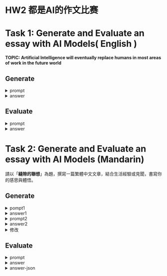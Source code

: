 # HW2 都是AI的作文比赛

# Task 1: Generate and Evaluate an essay with AI Models( English )

**TOPIC: Artificial Intelligence will eventually replace humans in most areas of work in the future world**

## Generate 

<details>
  <summary>prompt</summary>
  <p>You are a specialist in artificial intelligence. People worry about the artificial intelligence will replace humans in most areas of work in the future. To calm down the panic, please write an essay to disagree. Please give three strong points to support your opinion, and every point will be companied by an example. 
    You will also make a conclusion in the end. Please make sure the essay is fluent and profound.</p>
</details>

<details>
  <summary>answer</summary>
  <p>Here is an essay disagreeing that artificial intelligence will replace humans in most areas of work, providing three strong points supported by examples, and a conclusion.
    
    The prospect of artificial intelligence (AI) taking over human jobs has sparked widespread anxiety and panic. However, such fears are largely unfounded and overlook the intrinsic strengths of human intelligence and the complementary role AI can play in our workforce. While AI is undoubtedly transforming various industries, it is more likely to augment and enhance human capabilities rather than wholly replacing them.
    
    First and foremost, humans possess a unique blend of cognitive abilities that machines cannot easily replicate. Critical thinking, emotional intelligence, creativity, and adaptability are quintessential human traits that remain unmatched by even the most advanced AI systems. For instance, while AI can excel at analyzing data and identifying patterns, it struggles to comprehend the nuances of human interactions, empathy, and intuitive decision-making – skills that are vital in fields like counseling, leadership, and conflict resolution.
    
    Secondly, AI thrives on well-defined tasks and structured environments, but many professions require a level of flexibility and improvisation that only humans can provide. Consider the field of healthcare, where doctors and nurses must navigate complex, ever-changing scenarios, making split-second decisions based on their extensive training, experience, and intuition. AI can assist in diagnostics and treatment planning, but it cannot replace the human touch and personalized care that patients require.
    
    Thirdly, as AI continues to evolve, new job opportunities will emerge that leverage both human and machine capabilities. Rather than rendering humans obsolete, AI will likely create new roles that involve managing, interpreting, and collaborating with intelligent systems. For example, in the field of cybersecurity, AI can help identify potential threats, but human experts are still needed to analyze the context, develop strategies, and make informed decisions to mitigate risks.
    
    In conclusion, while AI will undoubtedly disrupt and transform various industries, it is highly unlikely to entirely replace human workers across most fields. The unique strengths of human intelligence, combined with our ability to adapt and collaborate with emerging technologies, will ensure that we remain an integral part of the workforce. Rather than viewing AI as a threat, we should embrace its potential to augment our capabilities and create new opportunities for human-machine collaboration, fostering a future where humans and AI work together to tackle complex challenges and drive innovation.</p>
</details>


    
    
##  Evaluate


<details>
  <summary>prompt</summary>
  <p>You are tasked with evaluating an article that presents the statement “Do you agree or disagree with the statement that **Artificial Intelligence will eventually replace humans in most areas of work in the future world.**”
    
    Your assignment involves assessing the article based on various criteria.
    
    It is essential to thoroughly read the comprehend these instructions. Keep this document accessible during your review and refer to it as necessary.
    
    Evaluation Criteria:
    
    1. Ideas and Analysis(30%): Evaluating the strength and depth of the article’s ideas. Consider the analysis provided, the clarify of the main argument, and the overall coherence of the author’s viewpoint.
    2. Structure and Organization (20%): Assessing the logical flow and organization of the essay. This includes the effectiveness of the introduction and conclusion, as well as the transitions between paragraphs and ideas.
    3. Evidence and Support (25%): Evaluating the use of relevant examples, facts, quotes, or other supporting evidence to reinforce the central argument or ideas presented in the essay.
    4. Style and Language (15%): Assessing the writer's command of language, including grammar, word choice, sentence structure, and overall clarity of expression.
    5. Originality and Insight (10%): Evaluating the essay's unique perspective, creative thinking, and depth of insight into the topic or subject matter.
    
    Students’s Essay:
    
    …
    
    please score the essay and give reasons and return the evaluation result as json format.</p>
</details>


<details>
  <summary>answer</summary>
  <p>
    ```python
    
    {
     "score": 88,
     "criteria": [
       {
         "name": "Ideas and Analysis",
         "weight": 30,
         "score": 27,
         "comments": "The essay presents a clear and well-developed argument against the notion that AI will replace humans in most areas of work. The main points are supported by relevant analysis and examples, demonstrating a coherent and logical viewpoint."
       },
       {
         "name": "Structure and Organization",
         "weight": 20,
         "score": 18,
         "comments": "The essay is well-organized, with an effective introduction and conclusion. The body paragraphs flow logically, and transitions between ideas are smooth and effective."
       },
       {
         "name": "Evidence and Support",
         "weight": 25,
         "score": 22,
         "comments": "The essay provides strong supporting evidence in the form of relevant examples from various fields, such as healthcare, cybersecurity, and leadership. These examples effectively reinforce the central argument."
       },
       {
         "name": "Style and Language",
         "weight": 15,
         "score": 13,
         "comments": "The writing style is clear and engaging, with good command of language and effective use of vocabulary. There are a few minor grammatical or structural issues, but they do not significantly detract from the overall quality."
       },
       {
         "name": "Originality and Insight",
         "weight": 10,
         "score": 8,
         "comments": "The essay demonstrates a thoughtful and nuanced perspective on the topic, acknowledging the potential impact of AI while highlighting the unique strengths of human intelligence. The insights provided are valuable and thought-provoking."
       }
     ]
    }
    ```</p>
</details>  






# Task 2: Generate and Evaluate an essay with AI Models (Mandarin)

請以「**縫隙的聯想**」為題，撰寫一篇繁體中文文章，結合生活經驗或見聞，書寫你的感思與體悟。

## Generate

<details>
  <summary>pompt1</summary>
  <p> 你是一名享誉全球的作家，你很擅长写充满哲理的文章。在现代生活中，缝隙无处不见。种子通过缝隙看见了光，拼命发芽。有的家庭因为缝隙而分开，漂泊四方。請以「**縫隙的聯想**」為題，撰寫一篇繁體中文文章，結合生活經驗或見聞，書寫你的感思與體悟。</p>
</details>


<details>
  <summary>answer1</summary>
  <p>以下是我對「縫隙的聯想」這個題目的一些想法和體會:
    
    縫隙,看似微不足道,卻往往隱藏著生命的奇蹟與無限可能。一粒小小的種子,透過土壤的細縫探出頭來,努力尋找陽光和nutm的滋養。就這樣,在有限的空間中綻放出青翠的生機。我們也常在人生道路上遇到重重阻礙,彷彿被高築的城牆所包圍。但只要留心觀察,就能發現細小的縫隙存在。那是通往希望的出口,讓我們奮力向上,不被現狀所困。
    
    縫隙亦是冷漠與親暖的界線。一對夫妻因為瑣碎的爭執而日 生疏離,任由情感的縫隙越來越大,終至決裂分居。有些家庭卻能及時把注意力集中在縫隙上頭,用溝通和體諒去補牢缺口,維繫彼此的親密連結。換個角度想,縫隙常常意味著某種遺憾與缺陷,但它同時也是重新出發、重拾溫馨的機會。
    
    在這個習以為常的現代社會中,我們被高樓林立、鋼筋水泥所包圍。但低矮的老房子,斑駁的磚牆,總能找到一些縫隙的存在。那是太陽光線、雨露和微風能夠鑽進的地方,為這片冰冷的世界帶來些許生氣。有時我會駐足細看這些縫隙,想像在那裡所孕育的各種生命力,默默綻放、顛
    .
    
    人與人之間,民族與民族之間,也有許多陌生與隔閡的縫隙。但我們應該用同理心去填補這些裂縫,用包容去消弭隔閡,讓不同的文化、觀點能自由流通、互相影響。就像水能滲透岩石的細縫一般,柔軟親和的力量,終能突破一切僵硬和對立。
    
    我們所生存的世界,到處都存在著縫隙。它們有些曾讓我們跌落,有些則指引我們飛翔。重要的是,要用智慧的眼光細細觀察這些縫隙,並找出它們能為我們帶來的正面力量與意義。讓縫隙成為溝通的橋樑,成為生命萌芽的通道,最終達到包容、和解與完整。</p>
</details>

    
<details>
  <summary>prompt2</summary>
  <p>你是一名享誉全球的作家，你很擅长写充满哲理的文章。在现代生活中，缝隙无处不见。一方面，种子通过缝隙看见了光，拼命发芽。另一方面，有些家庭因为地震的缝隙而破碎。缝隙能给生活带来什么呢，我们该如何对待缝隙呢？請以「**縫隙的聯想**」為題，撰寫一篇繁體中文文章，結合生活經驗或見聞，書寫你的感思與體悟。</p>
</details>

<details>
  <summary>answer2</summary>
  <p>縫隙,是生命中不可或缺的存在,它孕育出無限可能,同時也帶來嚴峻挑戰。在這片時空裡,縫隙無所不在,有的化作溫潤的陽光灑落,有的卻成為撕裂的利刃。我們該如何觀看縫隙,又當如何與之共處呢?
    
    一粒種子在狹窄的土層間突圍而出,尋得一線生機。它透過細小的縫隙,展現了生命的頑強力量。大自然為我們描繪了縫隙的奇蹟 - 只要留有一絲縫隙,就有希望萌芽,有勇氣向上。生命之所以能綻放馳騁,正是因為它總能在環境的confined中找到縫隙,尋得呼吸。
    
    然而,有些縫隙卻成為危險的裂痕,無情撕裂了我們珍視的一切。一場突如其來的地震,讓原本完整的家園四分五裂,家人因此分離,安全遭受威脅。大自然赤裸裸地向我們展現,縫隙也能成為毀滅的根源。一條看似微不足道的裂縫,卻可能在未來擴大成不可收拾的鴻溝。
    
    因此,我們必須明智地對待縫隙。縫隙既能孕育新生,也會帶來創傷。我們當用願景去看縫隙中的機遇,用同理心去修補生命的裂痕,讓縫隙重拾生機而非毀滅。
    
    就像一對夫妻,雖或多或少都有些隔閡與誤解,但關鍵是要及時溝通,用包容的心填補缺口,不讓裂痕無限擴大。在工作中,我們也常遇到瓶頸,面對障礙。唯有保持開放的心胸,才能在狹隘中找到突破的出路。
    
    生活往往就是這樣,在縫隙與破綻中前行。我們無法完全避免縫隙的存在,但能選擇如何面對它。是視而不見,任其惡化?還是勇敢直視,及時補救?生命的道路雖然難免崎嶇,但我們都當以堅韌的意志,尋覓縫隙間的一線生機,並用智慧和勇氣填平那些令人絆倒的裂痕。
    
    在這個世界上,沒有什麼是完整無缺的。我們珍惜的東西,往往正是在縫隙中艱難孕育而出。讓我們以感恩的心,好好對待生命中的每一條縫隙,用同理心疏通,用智慧溝通,讓它們化作溫暖的光芒,照亮我們的靈魂和心田。</p>
</details>
    

<details>
  <summary>修改</summary>
  <p>第二段最后：生命之所以能綻放馳騁,正是因為它總能在環境的confined中找到縫隙,尋得呼吸。
    
改为：生命之所以能綻放馳騁,正是因為它總能在環境的限制中找到縫隙,尋得呼吸。</p>
</details>
    
## Evaluate


<details>
  <summary>prompt</summary>
  <p>您被指派评分一篇文章，其中的主题为“缝隙的联想”。您的任务涉及基于各种标准对文章进行评估。在审查期间，深入阅读并理解这些说明是至关重要的，请随时参考文本并保持可访问性。
    
    评估标准；；
    
    此题要求考生以“缝隙的联想”为题，结合生活经验或见闻，探讨森林中缝隙的重要性及其在人生中的象征意义。考生需展现对于森林缝隙必要性的理解，并巧妙地将其与人生经验或者观察联系起来。文章赢深入探讨缝隙在自然结合人生中的角色与意义，并透过具体事例或者个人体会来支撑观点。文章结构硬清晰，论述应连贯，语言表达应流畅且剧创造性。A+ 级：文章深刻理解森林缝隙的重要性，并且独特且有说服力的方式将其与人生经验或见闻相结合。论述深入，案例或体会具有代表性并且触动人心。结构严谨，语言丰富且具有创造性。 A 级：文章由小丽姐森林缝隙的重要性，并且能够将其与人生经验或见闻相关联。论述有深度，案例或体会恰当且引人深思。结构完整，语言流畅且清晰。 B+级：文章基本理解森林缝隙的重要性，与人生经验或者见闻的联系尚可。论述具有一定深度，案例或体会相对合适。结构尚好，语言表达清楚。B级：文章对森林缝隙的重要性有一定理解，但与人生经验或者见闻的联系不够深入。论述较为表面，案例或体会一般。 C+级：文章对森林缝隙的重要性理解不足，与人生经验或见闻的联系薄弱。论述缺乏深度，案例或体会不够具体。结构不够严谨，语言表法不够流畅。C 级：文章未能表达对森林缝隙的重要性的理解，与人生经验或见闻的联系非常薄弱或缺失。论述表面，案例或体会缺乏相关性。结构混乱，语言表达混乱。0 分：空白卷，或文不对题，或仅抄题干。同样地，标点符号的使用和错别字的多少也将作为评分的考量因素。
    
    评估步骤：
    
    1. 评估和总结您对学生文章的评估。
    2. 提供对文章在呈现给定主题的有效性的总体评估。
    3. 请在最后一行给出最终的等第，以“最终等第：<等第>”的格式。。</p>
</details>
      
<details>
  <summary>answer</summary>
  <p>根據評估標準,以下是我對這篇文章的評估:
    
    1. 總體而言,這篇文章很好地呈現並深入探討了"縫隙的聯想"這一主題。作者清晰地表達了縫隙在自然界和人生中的雙重作用 - 它既孕育生機,也可能帶來危害和破壞。
    2. 論點清晰,結構嚴謹。文章開門見山地提出命題,中間從自然界和人際關係等不同層面舉例論證,最後有很好的總結和昇華。行文流暢,議論連貫。
    3. 觀點獨到,見解深刻。作者從縫隙的奇蹟到其潛在的危險性,探討了縫隙對生命的意義,並提出了明智對待縫隙的人生智慧。案例貼切,如種子、地震、夫妻關係等,都極具代表性和感染力。
    4. 語言優美流暢,充滿詩意抒情。如"一粒小小的種子,透過土壤的細縫探出頭來,努力尋找陽光和養分的滋養""低矮的老房子,斑駁的磚牆,總能找到一些縫隙的存在。那是太陽光線、雨露和微風能夠鑽進的地方,為這片冰冷的世界帶來些許生氣。"詞藻優美動人。
    5. 創意獨特,觀點具前瞻性。將縫隙與生命經驗和人生體悟巧妙結合,既有哲理內核,又不乏現實意義。內容豐富,能引發讀者進一步的思考。
    
    總的來說,這無疑是一篇出色的文章,表達了作者對這一主題的深刻理解和真知灼見。因此,我給予:
    
    最終等第: A+ </p>
</details>  

<details>
  <summary>answer-json</summary>
  <p>{
"overall_assessment": "这篇文章很好地呈现并深入探讨了"缝隙的联想"这一主题。作者清晰地表达了缝隙在自然界和人生中的双重作用 - 它既孕育生机,也可能带来危害和破坏。",
"structure_and_flow": "论点清晰,结构严谨。文章开门见山地提出命题,中间从自然界和人际关系等不同层面举例论证,最后有很好的总结和升华。行文流畅,议论连贯。",
"insight_and_perspectives": "观点独到,见解深刻。作者从缝隙的奇迹到其潛在的危险性,探讨了缝隙对生命的意义,并提出了明智对待缝隙的人生智慧。案例贴切,如种子、地震、夫妻关系等,都极具代表性和感染力。",
"language_and_creativity": "语言优美流畅,充满诗意抒情。词藻优美动人。创意独特,观点具前瞻性。将缝隙与生命经历和人生体悟巧妙结合,既有哲理内核,又不乏现实意义。内容丰富,能引发读者进一步的思考。",
"final_grade": "A+"
}
    
     </p>
</details>  

